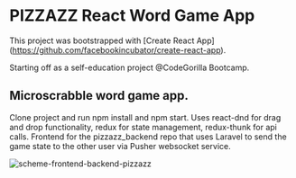 # PIZZAZZ React Word Game App

This project was bootstrapped with [Create React App] (https://github.com/facebookincubator/create-react-app).

Starting off as a self-education project @CodeGorilla Bootcamp.
## Microscrabble word game app.

Clone project and run npm install and npm start.
Uses react-dnd for drag and drop functionality, redux for state management,
redux-thunk for api calls.
Frontend for the pizzazz_backend repo that uses Laravel to send the game state to the other user via Pusher websocket service.

![scheme-frontend-backend-pizzazz](https://raw.githubusercontent.com/heinerbehrends/pizzazz/master/Pizzazz-schema-frontend-backend.png)
